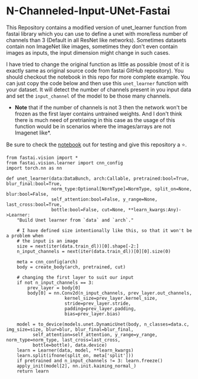 # N-Channeled-Input-UNet-Fastai
This Repository contains a modified version of unet_learner function from fastai library which you can use to define a unet with more/less number of channels than 3 (Default in all ResNet like networks). Sometimes datasets contain non ImageNet like images, sometimes they don't even contain images as inputs, the input dimension might change in such cases. 

I have tried to change the original function as little as possible (most of it is exactly same as original source code from fastai GitHub repository). You should checkout the notebook in this repo for more complete example. You can just copy the code below and then use this `unet_learner` function with your dataset. It will detect the number of channels present in you input data and set the `input_channel` of the model to be those many channels. 

* **Note**  that if the number of channels is not 3 then the network won't be frozen as the first layer contains untrained weights. And I don't think there is much need of pretrianing in this case as the usage of this function would be in scenarios where the images/arrays are not Imagenet like*. 

Be sure to check the [notebook](https://github.com/navidpanchi/N-Channeled-Input-UNet-Fastai/blob/master/N-Channeled-Input-UNet%20.ipynb) out for testing and give this repository a :star:. 

```
from fastai.vision import *
from fastai.vision.learner import cnn_config
import torch.nn as nn

def unet_learner(data:DataBunch, arch:Callable, pretrained:bool=True, blur_final:bool=True,
                 norm_type:Optional[NormType]=NormType, split_on=None, blur:bool=False,
                 self_attention:bool=False, y_range=None, last_cross:bool=True,
                 bottle:bool=False, cut=None, **learn_kwargs:Any)->Learner:
    "Build Unet learner from `data` and `arch`."
    
    # I have defined size intentionally like this, so that it won't be a problem when 
    # the input is an image 
    size = next(iter(data.train_dl))[0].shape[-2:]
    n_input_channels = next(iter(data.train_dl))[0][0].size(0)    
        
    meta = cnn_config(arch)
    body = create_body(arch, pretrained, cut)
    
    # changing the first layer to suit our input
    if not n_input_channels == 3: 
        prev_layer = body[0]
        body[0] = nn.Conv2d(n_input_channels, prev_layer.out_channels, 
                      kernel_size=prev_layer.kernel_size, 
                      stride=prev_layer.stride, 
                      padding=prev_layer.padding, 
                      bias=prev_layer.bias)

    model = to_device(models.unet.DynamicUnet(body, n_classes=data.c, img_size=size, blur=blur, blur_final=blur_final,
          self_attention=self_attention, y_range=y_range, norm_type=norm_type, last_cross=last_cross,
          bottle=bottle), data.device)
    learn = Learner(data, model, **learn_kwargs)
    learn.split(ifnone(split_on, meta['split']))
    if pretrained and n_input_channels != 3: learn.freeze()
    apply_init(model[2], nn.init.kaiming_normal_)
    return learn
```
